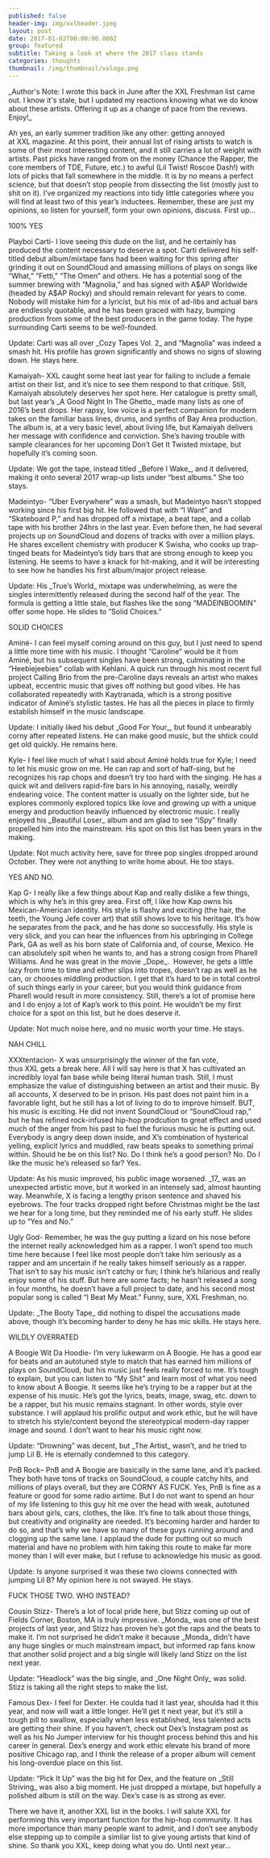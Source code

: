 ```yaml
---
published: false
header-img: img/xxlheader.jpeg
layout: post
date: 2017-01-02T00:00:00.000Z
group: featured
subtitle: Taking a look at where the 2017 class stands
categories: thoughts
thumbnail: /img/thumbnail/xxlogo.png
---
```

<p>_Author's Note: I wrote this back in June after the XXL Freshman list came out. I know it's stale, but I updated my reactions knowing what we do know about these artists. Offering it up as a change of pace from the reviews. Enjoy!_</p>

<p>Ah yes, an early summer tradition like any other: getting annoyed at XXL magazine. At this point, their annual list of rising artists to watch is some of their most interesting content, and it still carries a lot of weight with artists. Past picks have ranged from on the money (Chance the Rapper, the core members of TDE, Future, etc.) to awful (Lil Twist! Roscoe Dash!) with lots of picks that fall somewhere in the middle. It is by no means a perfect science, but that doesn’t stop people from dissecting the list (mostly just to shit on it). I’ve organized my reactions into tidy little categories where you will find at least two of this year’s inductees. Remember, these are just my opinions, so listen for yourself, form your own opinions, discuss. First up…</p>

<p>100% YES</p>

<p>Playboi Carti- I love seeing this dude on the list, and he certainly has produced the content necessary to deserve a spot. Carti delivered his self-titled debut album/mixtape fans had been waiting for this spring after grinding it out on SoundCloud and amassing millions of plays on songs like “What,” “Fetti,” “The Omen” and others. He has a potential song of the summer brewing with “Magnolia,” and has signed with A$AP Worldwide (headed by A$AP Rocky) and should remain relevant for years to come. Nobody will mistake him for a lyricist, but his mix of ad-libs and actual bars are endlessly quotable, and he has been graced with hazy, bumping production from some of the best producers in the game today. The hype surrounding Carti seems to be well-founded.</p>

<p>Update: Carti was all over _Cozy Tapes Vol. 2_ and “Magnolia” was indeed a smash hit. His profile has grown significantly and shows no signs of slowing down. He stays here.</p>

<p>Kamaiyah- XXL caught some heat last year for failing to include a female artist on their list, and it’s nice to see them respond to that critique. Still, Kamaiyah absolutely deserves her spot here. Her catalogue is pretty small, but last year’s _A Good Night In The Ghetto_ made many lists as one of 2016’s best drops. Her rapsy, low voice is a perfect companion for modern takes on the familiar bass lines, drums, and synths of Bay Area production. The album is, at a very basic level, about living life, but Kamaiyah delivers her message with confidence and conviction. She’s having trouble with sample clearances for her upcoming Don’t Get It Twisted mixtape, but hopefully it’s coming soon.</p>

<p>Update: We got the tape, instead titled _Before I Wake_, and it delivered, making it onto several 2017 wrap-up lists under “best albums.” She too stays.</p>

<p>Madeintyo- “Uber Everywhere” was a smash, but Madeintyo hasn’t stopped working since his first big hit. He followed that with “I Want” and “Skateboard P,” and has dropped off a mixtape, a beat tape, and a collab tape with his brother 24hrs in the last year. Even before then, he had several projects up on SoundCloud and dozens of tracks with over a million plays. He shares excellent chemistry with producer K Swisha, who cooks up trap-tinged beats for Madeintyo’s tidy bars that are strong enough to keep you listening. He seems to have a knack for hit-making, and it will be interesting to see how he handles his first album/major project release.</p>

<p>Update: His _True’s World_ mixtape was underwhelming, as were the singles intermittently released during the second half of the year. The formula is getting a little stale, but flashes like the song “MADEINBOOMIN” offer some hope. He slides to “Solid Choices.”</p>

<p>SOLID CHOICES</p>

<p>Aminé- I can feel myself coming around on this guy, but I just need to spend a little more time with his music. I thought “Caroline” would be it from Aminé, but his subsequent singles have been strong, culminating in the “Heebiejeebies” collab with Kehlani. A quick run through his most recent full project Calling Brio from the pre-Caroline days reveals an artist who makes upbeat, eccentric music that gives off nothing but good vibes. He has collaborated repeatedly with Kaytranada, which is a strong positive indicator of Aminé’s stylistic tastes. He has all the pieces in place to firmly establish himself in the music landscape.</p>

<p>Update: I initially liked his debut _Good For Your_, but found it unbearably corny after repeated listens. He can make good music, but the shtick could get old quickly. He remains here.</p>

<p>Kyle- I feel like much of what I said about Aminé holds true for Kyle; I need to let his music grow on me. He can rap and sort of half-sing, but he recognizes his rap chops and doesn’t try too hard with the singing. He has a quick wit and delivers rapid-fire bars in his annoying, nasally, weirdly endearing voice. The content matter is usually on the lighter side, but he explores commonly explored topics like love and growing up with a unique energy and production heavily influenced by electronic music. I really enjoyed his _Beautiful Loser_ album and am glad to see “iSpy” finally propelled him into the mainstream. His spot on this list has been years in the making.</p>

<p>Update: Not much activity here, save for three pop singles dropped around October. They were not anything to write home about. He too stays.</p>

<p>YES AND NO.</p>

<p>Kap G- I really like a few things about Kap and really dislike a few things, which is why he’s in this grey area. First off, I like how Kap owns his Mexican-American identity. His style is flashy and exciting (the hair, the teeth, the Young Jefe cover art) that still shows love to his heritage. It’s how he separates from the pack, and he has done so successfully. His style is very slick, and you can hear the influences from his upbringing in College Park, GA as well as his born state of California and, of course, Mexico. He can absolutely spit when he wants to, and has a strong cosign from Pharell Williams. And he was great in the movie _Dope_.  However, he gets a little lazy from time to time and either slips into tropes, doesn’t rap as well as he can, or chooses middling production. I get that it’s hard to be in total control of such things early in your career, but you would think guidance from Pharell would result in more consistency. Still, there’s a lot of promise here and I do enjoy a lot of Kap’s work to this point. He wouldn’t be my first choice for a spot on this list, but he does deserve it.</p>

<p>Update: Not much noise here, and no music worth your time. He stays.</p>

<p>NAH CHILL</p>

<p>XXXtentacion- X was unsurprisingly the winner of the fan vote, thus XXL gets a break here. All I will say here is that X has cultivated an incredibly loyal fan base while being literal human trash. Still, I must emphasize the value of distinguishing between an artist and their music. By all accounts, X deserved to be in prison. His past does not paint him in a favorable light, but he still has a lot of living to do to improve himself. BUT, his music is exciting. He did not invent SoundCloud or “SoundCloud rap,” but he has refined rock-infused hip-hop prodcution to great effect and used much of the anger from his past to fuel the furious music he is putting out. Everybody is angry deep down inside, and X’s combination of hysterical yelling, explicit lyrics and muddled, raw beats speaks to something primal within. Should he be on this list? No. Do I think he’s a good person? No. Do I like the music he’s released so far? Yes.</p>

<p>Update: As his music improved, his public image worsened. _17_ was an unexpected artistic move, but it worked in an intensely sad, almost haunting way. Meanwhile, X is facing a lengthy prison sentence and shaved his eyebrows. The four tracks dropped right before Christmas might be the last we hear for a long time, but they reminded me of his early stuff. He slides up to “Yes and No.”</p>

<p>Ugly God- Remember, he was the guy putting a lizard on his nose before the internet really acknowledged him as a rapper. I won’t spend too much time here because I feel like most people don’t take him seriously as a rapper and am uncertain if he really takes himself seriously as a rapper. That isn’t to say his music isn’t catchy or fun; I think he’s hilarious and really enjoy some of his stuff. But here are some facts; he hasn’t released a song in four months, he doesn’t have a full project to date, and his second most popular song is called “I Beat My Meat.” Funny, sure, XXL Freshman, no.</p>

<p>Update: _The Booty Tape_ did nothing to dispel the accusations made above, though it’s becoming harder to deny he has mic skills. He stays here.</p> 

<p>WILDLY OVERRATED</p>

<p>A Boogie Wit Da Hoodie- I’m very lukewarm on A Boogie. He has a good ear for beats and an autotuned style to match that has earned him millions of plays on SoundCloud, but his music just feels really forced to me. It’s tough to explain, but you can listen to “My Shit” and learn most of what you need to know about A Boogie. It seems like he’s trying to be a rapper but at the expense of his music. He’s got the lyrics, beats, image, swag, etc. down to be a rapper, but his music remains stagnant. In other words, style over substance. I will applaud his prolific output and work ethic, but he will have to stretch his style/content beyond the stereotypical modern-day rapper image and sound. I don’t want to hear his music right now.</p>

<p>Update: “Drowning” was decent, but _The Artist_ wasn’t, and he tried to jump Lil B. He is eternally condemned to this category.</p>

<p>PnB Rock– PnB and A Boogie are basically in the same lane, and it’s packed. They both have tons of tracks on SoundCloud, a couple catchy hits, and millions of plays overall, but they are CORNY AS FUCK. Yes, PnB is fine as a feature or good for some radio airtime. But I do not want to spend an hour of my life listening to this guy hit me over the head with weak, autotuned bars about girls, cars, clothes, the like. It’s fine to talk about those things, but creativity and originality are needed. It’s becoming harder and harder to do so, and that’s why we have so many of these guys running around and clogging up the same lane. I applaud the dude for putting out so much material and have no problem with him taking this route to make far more money than I will ever make, but I refuse to acknowledge his music as good.</p>

<p>Update: Is anyone surprised it was these two clowns connected with jumping Lil B? My opinion here is not swayed. He stays.</p>

<p>FUCK THOSE TWO. WHO INSTEAD?</p>

<p>Cousin Stizz- There’s a lot of local pride here, but Stizz coming up out of Fields Corner, Boston, MA is truly impressive. _Monda_ was one of the best projects of last year, and Stizz has proven he’s got the raps and the beats to make it. I’m not surprised he didn’t make it because _Monda_ didn’t have any huge singles or much mainstream impact, but informed rap fans know that another solid project and a big single will likely land Stizz on the list next year.</p>

<p>Update: “Headlock” was the big single, and _One Night Only_ was solid. Stizz is taking all the right steps to make the list.</p> 

<p>Famous Dex- I feel for Dexter. He coulda had it last year, shoulda had it this year, and now will wait a little longer. He’ll get it next year, but it’s still a tough pill to swallow, especially when less established, less talented acts are getting their shine. If you haven’t, check out Dex’s Instagram post as well as his No Jumper interview for his thought process behind this and his career in general. Dex’s energy and work ethic elevate his brand of more positive Chicago rap, and I think the release of a proper album will cement his long-overdue place on this list.</p>

<p>Update: “Pick It Up” was the big hit for Dex, and the feature on _Still Striving_ was also a big moment. He just dropped a mixtape, but hopefully a polished album is still on the way. Dex’s case is as strong as ever.</p>

<p>There we have it, another XXL list in the books. I will salute XXL for performing this very important function for the hip-hop community. It has more importance than many people want to admit, and I don’t see anybody else stepping up to compile a similar list to give young artists that kind of shine. So thank you XXL, keep doing what you do. Until next year…</p>


